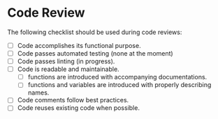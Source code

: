 # Code Review

The following checklist should be used during code reviews:

- [ ] Code accomplishes its functional purpose.
- [ ] Code passes automated testing (none at the moment)
- [ ] Code passes linting (in progress).
- [ ] Code is readable and maintainable.
  - [ ] functions are introduced with accompanying documentations.
  - [ ] functions and variables are introduced with properly describing names. 
- [ ] Code comments follow best practices.
- [ ] Code reuses existing code when possible.

